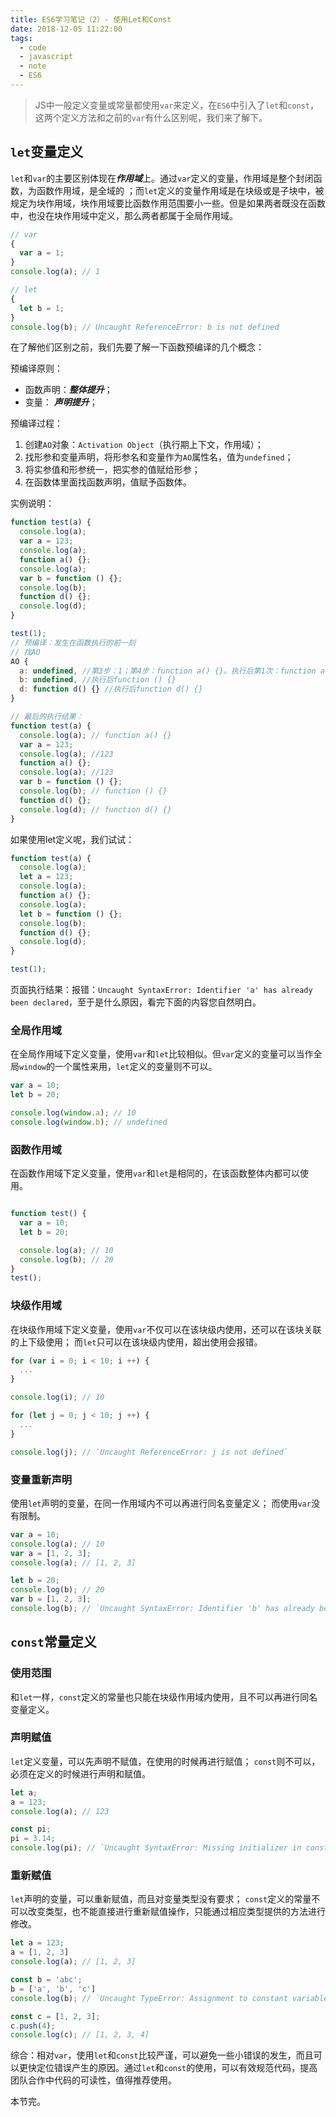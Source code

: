 ```yaml
---
title: ES6学习笔记（2）- 使用Let和Const
date: 2018-12-05 11:22:00
tags:
  - code
  - javascript
  - note
  - ES6
---
```


> JS中一般定义变量或常量都使用`var`来定义，在`ES6`中引入了`let`和`const`，这两个定义方法和之前的`var`有什么区别呢，我们来了解下。

## `let`变量定义

`let`和`var`的主要区别体现在***作用域***上。通过`var`定义的变量，作用域是整个封闭函数，为函数作用域，是全域的 ；而`let`定义的变量作用域是在块级或是子块中，被规定为块作用域，块作用域要比函数作用范围要小一些。但是如果两者既没在函数中，也没在块作用域中定义，那么两者都属于全局作用域。

```js
// var
{
  var a = 1;
}
console.log(a); // 1

// let
{
  let b = 1;
}
console.log(b); // Uncaught ReferenceError: b is not defined

```

在了解他们区别之前，我们先要了解一下函数预编译的几个概念：

预编译原则：

* 函数声明：***整体提升***；
* 变量： ***声明提升***；

预编译过程：

1. 创建`AO`对象：`Activation Object`（执行期上下文，作用域）；
2. 找形参和变量声明，将形参名和变量作为`AO`属性名，值为`undefined`；
3. 将实参值和形参统一，把实参的值赋给形参；
4. 在函数体里面找函数声明，值赋予函数体。

实例说明：

```js
function test(a) {
  console.log(a);
  var a = 123;
  console.log(a);
  function a() {};
  console.log(a);
  var b = function () {};
  console.log(b);
  function d() {};
  console.log(d);
}

test(1);
// 预编译：发生在函数执行的前一刻
// 找AO
AO {
  a: undefined, //第3步：1；第4步：function a() {}。执行后第1次：function a() {}；第2次：123；第3次：123
  b: undefined, //执行后function () {}
  d: function d() {} //执行后function d() {}
}

// 最后的执行结果：
function test(a) {
  console.log(a); // function a() {}
  var a = 123;
  console.log(a); //123
  function a() {};
  console.log(a); //123
  var b = function () {};
  console.log(b); // function () {}
  function d() {};
  console.log(d); // function d() {}
}

```

如果使用let定义呢，我们试试：

```js
function test(a) {
  console.log(a);
  let a = 123;
  console.log(a);
  function a() {};
  console.log(a);
  let b = function () {};
  console.log(b);
  function d() {};
  console.log(d);
}

test(1);
```

页面执行结果：报错：`Uncaught SyntaxError: Identifier 'a' has already been declared`，至于是什么原因，看完下面的内容您自然明白。

### 全局作用域

在全局作用域下定义变量，使用`var`和`let`比较相似。但`var`定义的变量可以当作全局`window`的一个属性来用，`let`定义的变量则不可以。

```js
var a = 10;
let b = 20;

console.log(window.a); // 10
console.log(window.b); // undefined
```

### 函数作用域

在函数作用域下定义变量，使用`var`和`let`是相同的，在该函数整体内都可以使用。

```js

function test() {
  var a = 10;
  let b = 20;

  console.log(a); // 10
  console.log(b); // 20
}
test();
```

### 块级作用域

在块级作用域下定义变量，使用`var`不仅可以在该块级内使用，还可以在该块关联的上下级使用；
而`let`只可以在该块级内使用，超出使用会报错。

```js
for (var i = 0; i < 10; i ++) {
  ...
}

console.log(i); // 10

for (let j = 0; j < 10; j ++) {
  ...
}

console.log(j); // `Uncaught ReferenceError: j is not defined`
```

### 变量重新声明

使用`let`声明的变量，在同一作用域内不可以再进行同名变量定义；
而使用`var`没有限制。

```js
var a = 10;
console.log(a); // 10
var a = [1, 2, 3];
console.log(a); // [1, 2, 3]

let b = 20;
console.log(b); // 20
var b = [1, 2, 3];
console.log(b); // `Uncaught SyntaxError: Identifier 'b' has already been declared`
```

## `const`常量定义

### 使用范围

和`let`一样，`const`定义的常量也只能在块级作用域内使用，且不可以再进行同名变量定义。

### 声明赋值

`let`定义变量，可以先声明不赋值，在使用的时候再进行赋值；
`const`则不可以，必须在定义的时候进行声明和赋值。

```js
let a;
a = 123;
console.log(a); // 123

const pi;
pi = 3.14;
console.log(pi); // `Uncaught SyntaxError: Missing initializer in const declaration`
```

### 重新赋值

`let`声明的变量，可以重新赋值，而且对变量类型没有要求；
`const`定义的常量不可以改变类型，也不能直接进行重新赋值操作，只能通过相应类型提供的方法进行修改。

```js
let a = 123;
a = [1, 2, 3]
console.log(a); // [1, 2, 3]

const b = 'abc';
b = ['a', 'b', 'c']
console.log(b); // `Uncaught TypeError: Assignment to constant variable.`

const c = [1, 2, 3];
c.push(4);
console.log(c); // [1, 2, 3, 4]
```

综合：相对`var`，使用`let`和`const`比较严谨，可以避免一些小错误的发生，而且可以更快定位错误产生的原因。通过`let`和`const`的使用，可以有效规范代码，提高团队合作中代码的可读性，值得推荐使用。

本节完。
